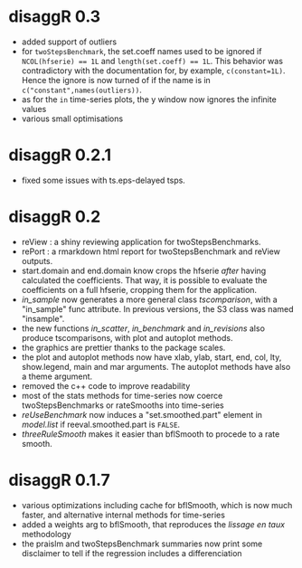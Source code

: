# disaggR 0.3
* added support of outliers
* for `twoStepsBenchmark`, the set.coeff names used to be ignored if `NCOL(hfserie) == 1L` and `length(set.coeff) == 1L`. This behavior was contradictory with the documentation for, by example, `c(constant=1L)`. Hence the ignore is now turned of if the name is in `c("constant",names(outliers))`.
* as for the `in` time-series plots, the y window now ignores the infinite values
* various small optimisations

# disaggR 0.2.1
* fixed some issues with ts.eps-delayed tsps.

# disaggR 0.2
* reView : a shiny reviewing application for twoStepsBenchmarks.
* rePort : a rmarkdown html report for twoStepsBenchmark and reView outputs.
* start.domain and end.domain know crops the hfserie *after* having calculated the coefficients. That way, it is possible to evaluate the coefficients on a full hfserie, cropping them for the application.
* *in_sample* now generates a more general class *tscomparison*, with a "in_sample" func attribute. In previous versions,
the S3 class was named "insample".
* the new functions *in_scatter*, *in_benchmark* and *in_revisions* also produce tscomparisons, with plot and autoplot methods.
* the graphics are prettier thanks to the package scales.
* the plot and autoplot methods now have xlab, ylab, start, end, col, lty, show.legend, main and mar arguments. The autoplot methods have also a theme argument.
* removed the c++ code to improve readability
* most of the stats methods for time-series now coerce twoStepsBenchmarks or rateSmooths into time-series
* *reUseBenchmark* now induces a "set.smoothed.part" element in *model.list* if reeval.smoothed.part is
`FALSE`.
* *threeRuleSmooth* makes it easier than bflSmooth to procede to a rate smooth.

# disaggR 0.1.7
* various optimizations including cache for bflSmooth, which is now much faster, and alternative internal methods for time-series
* added a weights arg to bflSmooth, that reproduces the *lissage en taux* methodology
* the praislm and twoStepsBenchmark summaries now print some disclaimer to tell if the regression includes a differenciation
